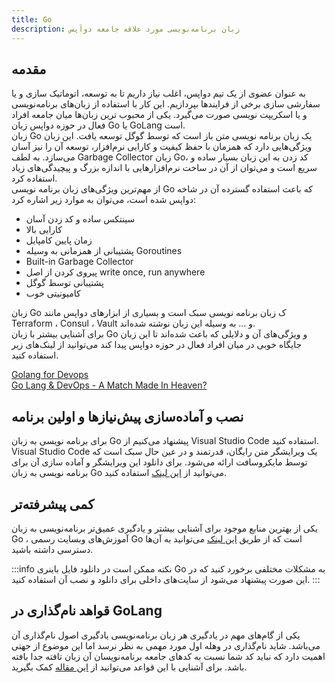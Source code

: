 ```yaml
---
title: Go
description: زبان برنامه‌نویسی مورد علاقه جامعه دوآپس
---
```


## مقدمه
به عنوان عضوی از یک تیم دواپس، اغلب نیاز داریم تا به توسعه، اتوماتیک سازی و یا سفارشی سازی برخی از فرایندها بپردازیم. این کار با استفاده از زبان‌های برنامه‌نویسی و یا اسکریپت نویسی صورت می‌گیرد. یکی از محبوب ترین زبان‌ها میان جامعه افراد فعال در حوزه دواپس زبان
Go
یا
GoLang
است.  
زبان
Go
یک زبان برنامه نویسی متن باز است که توسط گوگل توسعه یافت. این زبان ویژگی‌هایی دارد که همزمان با حفظ کیفیت و کارایی نرم‌افزار، توسعه آن را نیز آسان می‌سازد. به لطف
Garbage Collector
زبان
Go،
کد زدن به این زبان بسیار ساده و سریع است و می‌توان از آن در ساخت نرم‌افزارهایی با اندازه بزرگ و پیچیدگی‌های زیاد استفاده کرد.  
از مهم‌ترین ویژگی‌های زبان برنامه نویسی Go که باعث استفاده گسترده آن در شاخه دواپس شده است، می‌توان به موارد زیر اشاره کرد:  

* سینتکس ساده و کد زدن آسان
* کارایی بالا
* زمان پایین کامپایل
* پشتیبانی از همزمانی به وسیله
Goroutines
* Built-in Garbage Collector
* پیروی کردن از اصل
write once, run anywhere
* پشتیبانی توسط گوگل
* کامیونیتی خوب  

زبان
Go
ک زبان برنامه نویسی سبک است و بسیاری از ابزارهای دواپس مانند
Terraform ،
Consul ،
Vault
و ... به وسیله این زبان نوشته شده‌اند.  
برای آشنایی بیشتر با زبان
Go
و ویژگی‌های آن و دلایلی که باعث شده‌اند تا این زبان جایگاه خوبی در میان افراد فعال در حوزه دواپس پیدا کند می‌توانید از لینک‌های زیر استفاده کنید.  

[Golang for Devops](https://www.scaler.com/topics/devops-tutorial/golang-for-devops/)  
[Go Lang & DevOps - A Match Made In Heaven?](https://medium.com/@pavanbelagatti/go-lang-devops-a-match-made-in-heaven-a24d5de45e26)

## نصب و آماده‌سازی پیش‌نیازها و اولین برنامه
برای برنامه نویسی به زبان
Go
پیشنهاد می‌کنیم از
Visual Studio Code
استفاده کنید.
Visual Studio Code
یک ویرایشگر متن رایگان، قدرتمند و در عین حال سبک است که توسط مایکروسافت ارائه می‌شود. برای دانلود این ویرایشگر و آماده سازی آن برای برنامه نویسی به زبان
Go
می‌توانید از
[این لینک](https://learn.microsoft.com/en-us/azure/developer/go/configure-visual-studio-code)
استفاده کنید.  

## کمی پیشرفته‌تر
یکی از بهترین منابع موجود برای آشنایی بیشتر و یادگیری عمیق‌تر برنامه‌نویسی به زبان
Go ،
آموزش‌های وبسایت رسمی
Go
است که از طریق
[این لینک](https://go.dev/doc/tutorial/)
می‌توانید به آن‌ها دسترسی داشته باشید.  

:::info نکته
ممکن است در دانلود فایل باینری
Go
به مشکلات مختلفی برخورد کنید که در این صورت پیشنهاد می‌شود از سایت‌های داخلی برای دانلود و نصب آن استفاده کنید.
:::


## قواهد نام‌گذاری در GoLang
یکی از گام‌های مهم در یادگیری هر زبان برنامه‌نویسی یادگیری اصول نام‌گذاری آن می‌باشد. شاید نام‌گذاری در وهله اول مورد مهمی به نظر نرسد اما این موضوع از جهتی اهمیت دارد که نباید کد شما نسبت به کدهای جامعه برنامه‌نویسان آن زبان تافته جدا بافته باشد. برای آشنایی با این قواعد می‌توانید از 
[این مقاله](https://medium.com/@kdnotes/golang-naming-rules-and-conventions-8efeecd23b68)
کمک بگیرید.
